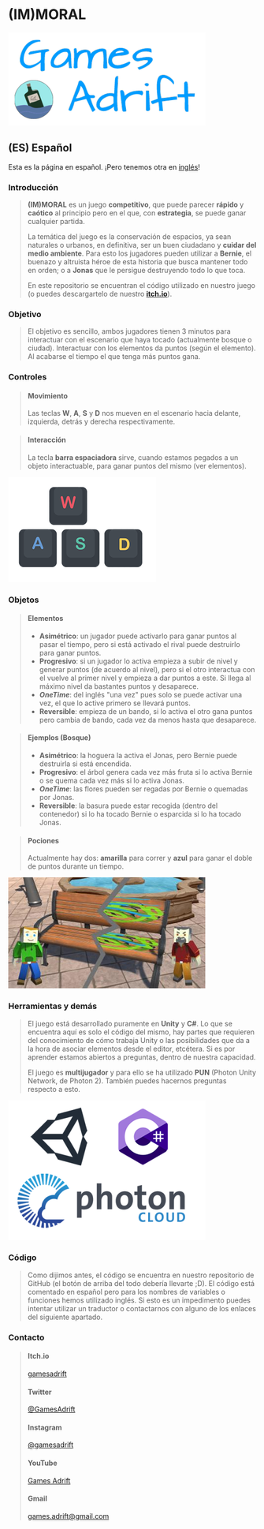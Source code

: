 # (IM)MORAL

![Logo Games Adrift](/Images_Web/GALogo.png)

## (ES) Español
Esta es la página en español. ¡Pero tenemos otra en [inglés](https://gamesadrift.github.io/immoral/README_EN)!

### Introducción

> **(IM)MORAL** es un juego **competitivo**, que puede parecer **rápido** y **caótico** al principio pero en el que, con **estrategia**, se puede ganar cualquier partida.
>
> La temática del juego es la conservación de espacios, ya sean naturales o urbanos, en definitiva, ser un buen ciudadano y **cuidar del medio ambiente**. Para esto los jugadores pueden utilizar a **Bernie**, el buenazo y altruista héroe de esta historia que busca mantener todo en orden; o a **Jonas** que le persigue destruyendo todo lo que toca.
>
> En este repositorio se encuentran el código utilizado en nuestro juego (o puedes descargartelo de nuestro [**itch.io**](https://gamesadrift.itch.io/immoral)).

### Objetivo

> El objetivo es sencillo, ambos jugadores tienen 3 minutos para interactuar con el escenario que haya tocado (actualmente bosque o ciudad).
> Interactuar con los elementos da puntos (según el elemento).
> Al acabarse el tiempo el que tenga más puntos gana.

### Controles

> #### Movimiento
> Las teclas **W**, **A**, **S** y **D** nos mueven en el escenario hacia delante, izquierda, detrás y derecha respectivamente.

> #### Interacción
> La tecla **barra espaciadora** sirve, cuando estamos pegados a un objeto interactuable, para ganar puntos del mismo (ver elementos).

![Teclas WASD](/Images_Web/wasd.png)

### Objetos

> #### Elementos
> - **Asimétrico**: un jugador puede activarlo para ganar puntos al pasar el tiempo, pero si está activado el rival puede destruirlo para ganar puntos.
> - **Progresivo**: si un jugador lo activa empieza a subir de nivel y generar puntos (de acuerdo al nivel), pero si el otro interactua con el vuelve al primer nivel y empieza a dar puntos a este. Si llega al máximo nivel da bastantes puntos y desaparece.
> - ***OneTime***: del inglés "una vez" pues solo se puede activar una vez, el que lo active primero se llevará puntos.
> - **Reversible**: empieza de un bando, si lo activa el otro gana puntos pero cambia de bando, cada vez da menos hasta que desaparece.

> #### Ejemplos (Bosque)
> - **Asimétrico**: la hoguera la activa el Jonas, pero Bernie puede destruirla si está encendida.
> - **Progresivo**: el árbol genera cada vez más fruta si lo activa Bernie o se quema cada vez más si lo activa Jonas.
> - ***OneTime***: las flores pueden ser regadas por Bernie o quemadas por Jonas.
> - **Reversible**: la basura puede estar recogida (dentro del contenedor) si lo ha tocado Bernie o esparcida si lo ha tocado Jonas.

> #### Pociones
> Actualmente hay dos: **amarilla** para correr y **azul** para ganar el doble de puntos durante un tiempo.

![Banco(Reversible)](/Images_Web/RRSS_Bench.jpg)

### Herramientas y demás

> El juego está desarrollado puramente en **Unity** y **C#**. Lo que se encuentra aquí es solo el código del mismo, hay partes que requieren del conocimiento de cómo trabaja Unity o las posibilidades que da a la hora de asociar elementos desde el editor, etcétera. Si es por aprender estamos abiertos a preguntas, dentro de nuestra capacidad.
>
> El juego es **multijugador** y para ello se ha utilizado **PUN** (Photon Unity Network, de Photon 2). También puedes hacernos preguntas respecto a esto.

![Unity, C# y Photon (Cloud) Logo](/Images_Web/logos.png)

### Código

> Como dijimos antes, el código se encuentra en nuestro repositorio de GitHub (el botón de arriba del todo debería llevarte ;D). El código está comentado en español pero para los nombres de variables o funciones hemos utilizado inglés. Si esto es un impedimento puedes intentar utilizar un traductor o contactarnos con alguno de los enlaces del siguiente apartado.

### Contacto

> #### Itch.io
> [gamesadrift](https://gamesadrift.itch.io/immoral)
> #### Twitter
> [@GamesAdrift](https://twitter.com/GamesAdrift)
> #### Instagram
> [@gamesadrift](https://www.instagram.com/gamesadrift/)
> #### YouTube
> [Games Adrift](https://www.youtube.com/channel/UCRG2y9zJj4lvZebusqPuxQA)
> #### Gmail
> games.adrift@gmail.com
